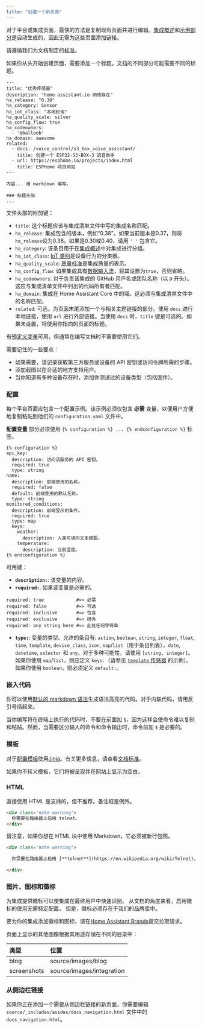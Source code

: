 ```yaml
---
title: "创建一个新页面"
---
```


对于平台或集成页面，最快的方法是复制现有页面并进行编辑。[集成概述](https://www.home-assistant.io/integrations/)和[示例部分](https://www.home-assistant.io/cookbook/)是自动生成的，因此无需为这些页面添加链接。

请遵循我们为文档制定的[标准](documenting/standards.md)。

如果你从头开始创建页面，需要添加一个标题。文档的不同部分可能需要不同的标题。

```text
---
title: "优秀传感器"
description: "home-assistant.io 网络存在"
ha_release: "0.38"
ha_category: Sensor
ha_iot_class: "本地轮询"
ha_quality_scale: silver
ha_config_flow: true
ha_codeowners:
  - '@balloob'
ha_domain: awesome
related:
  - docs: /voice_control/s3_box_voice_assistant/
    title: 创建一个 ESP32-S3-BOX-3 语音助手
  - url: https://esphome.io/projects/index.html
    title: ESPHome 项目网站
---

内容... 用 markdown 编写。

### 标题头部
...
```

文件头部的附加键：

- `title`: 这个标题应该与集成清单文件中写的集成名称匹配。
- `ha_release`: 集成包含的版本，例如“0.38”。如果当前版本是0.37，则将`ha_release`设为0.38。如果是0.30或0.40，请用 `' '` 包含它。
- `ha_category`: 该条目用于在[集成概述](https://www.home-assistant.io/integrations/)中对集成进行分组。
- `ha_iot_class`: [IoT 类别](https://www.home-assistant.io/blog/2016/02/12/classifying-the-internet-of-things)是设备行为的分类器。
- `ha_quality_scale`: [质量标准](https://www.home-assistant.io/docs/quality_scale/)是集成质量的表示。
- `ha_config_flow`: 如果集成具有[数据输入流](/data_entry_flow_index.md)，将其设置为`true`，否则省略。
- `ha_codeowners`: 对于负责该集成的 GitHub 用户名或团队名称（以 `@` 开头）。这应与集成清单文件中列出的代码所有者匹配。
- `ha_domain`: 集成在 Home Assistant Core 中的域。这必须与集成清单文件中的名称匹配。
- `related`: 可选。为页面末尾添加一个与相关主题链接的部分。使用 `docs` 进行本地链接，使用 `url` 进行外部链接。当使用 `docs` 时，`title` 键是可选的。如果未设置，将使用你指向的页面的标题。

有[预定义变量](https://jekyllrb.com/docs/variables/)可用，但通常在编写文档时不需要使用它们。

需要记住的一些要点：

- 如果需要，请记录获取第三方服务或设备的 API 密钥或访问令牌所需的步骤。
- 添加截图以在合适的地方支持用户。
- 当你知道有多种设备存在时，添加你测试过的设备类型（包括固件）。

### 配置

每个平台页面应包含一个配置示例。该示例必须仅包含 **必需** 变量，以便用户方便地复制粘贴到他们的 `configuration.yaml` 文件中。

**配置变量** 部分必须使用 `{% configuration %} ... {% endconfiguration %}` 标签。

```text
{% configuration %}
api_key:
  description: 访问该服务的 API 密钥。
  required: true
  type: string
name:
  description: 前端使用的名称。
  required: false
  default: 前端使用的默认名称。
  type: string
monitored_conditions:
  description: 前端显示的条件。
  required: true
  type: map
  keys:
    weather:
      description: 人类可读的文本摘要。
    temperature:
      description: 当前温度。
{% endconfiguration %}
```

可用键：

- **`description:`**: 该变量的内容。
- **`required:`**: 如果该变量是必需的。

```text
required: true            #=> 必需
required: false           #=> 可选
required: inclusive       #=> 包含
required: exclusive       #=> 排外
required: any string here #=> 此处任何字符串
```

- **`type:`**: 变量的类型。允许的条目有: `action`, `boolean`, `string`, `integer`, `float`, `time`, `template`, `device_class`, `icon`, `map`/`list`（用于条目列表），`date`, `datetime`, `selector` 和 `any`。对于多种可能性，请使用 `[string, integer]`。如果你使用 `map`/`list`，则应定义 `keys:`（请参见 [`template` 传感器](https://www.home-assistant.io/integrations/sensor.template/) 的示例）。如果你使用 `boolean`，则必须定义 `default:`。

### 嵌入代码

你可以使用[默认的 markdown 语法](https://github.com/adam-p/markdown-here/wiki/Markdown-Cheatsheet#code)生成语法高亮的代码。对于内联代码，请用反引号括起来。

当你编写将在终端上执行的代码时，不要在前面加 `$`，因为这样会使命令难以复制和粘贴。然而，当需要区分输入的命令和命令输出时，命令前加 `$` 是必要的。

### 模板

对于[配置模板](https://www.home-assistant.io/docs/configuration/templating/)使用[Jinja](http://jinja.pocoo.org/)。有关更多信息，请查看[文档标准](documenting/standards.md)。

如果你不转义模板，它们将被呈现并在网站上显示为空白。

### HTML

直接使用 HTML 是支持的，但不推荐。备注框是例外。

```html
<div class='note warning'>
  你需要在路由器上启用 telnet。
</div>
```

请注意，如果你想在 HTML 块中使用 Markdown，它必须被新行包围。

```html
<div class='note warning'>
  
  你需要在路由器上启用 [**telnet**](https://en.wikipedia.org/wiki/Telnet)。
  
</div>
```

### 图片、图标和徽标

为集成提供徽标可以使集成在最终用户中快速识别。
从文档的角度来看，启用徽标的使用无需特定配置，
但是，徽标必须存在于我们的品牌库中。

要为你的集成添加徽标和图标，请在[Home Assistant Brands](https://github.com/home-assistant/brands)提交拉取请求。

页面上显示的其他图像根据其用途存储在不同的目录中：

| 类型        | 位置                      |
| :---------- | :------------------------ |
| blog        | source/images/blog        |
| screenshots | source/images/integration |

### 从侧边栏链接

如果你正在添加一个需要从侧边栏链接的新页面，你需要编辑 `source/_includes/asides/docs_navigation.html` 文件中的 `docs_navigation.html`。